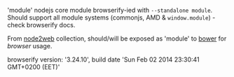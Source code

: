 'module' nodejs core module browserify-ied with `--standalone module`. Should support all module systems (commonjs, AMD & `window.module`) - check browserify docs.

From [node2web](http://github.com/anodynos/node2web) collection,
should/will be exposed as 'module' to [bower](http://bower.io) for *browser* usage.

browserify version: '3.24.10', build date 'Sun Feb 02 2014 23:30:41 GMT+0200 (EET)'